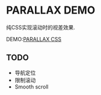 # PARALLAX DEMO

纯CSS实现滚动时的视差效果.

DEMO:[PARALLAX CSS](http://blog.pikach.com/parallaxCss/)

## TODO
 - 导航定位
 - 限制滚动
 - Smooth scroll